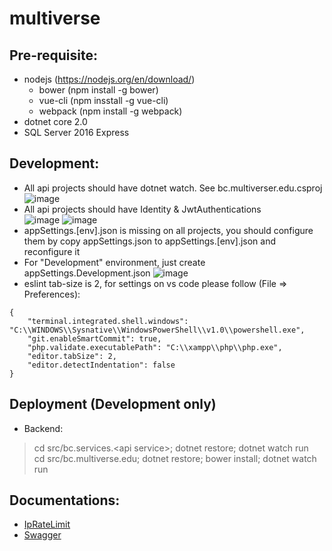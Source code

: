 # multiverse

## Pre-requisite: 
* nodejs  (https://nodejs.org/en/download/)
  * bower  (npm install -g bower)
  * vue-cli  (npm insstall -g vue-cli)
  * webpack (npm install -g webpack)
* dotnet core 2.0
* SQL Server 2016 Express

## Development:
* All api projects should have dotnet watch. See bc.multiverser.edu.csproj 
![image](https://user-images.githubusercontent.com/7732856/31445720-d69ab5aa-aec8-11e7-91d7-8f7802514731.png)
* All api projects should have Identity & JwtAuthentications  
![image](https://user-images.githubusercontent.com/7732856/31445802-137b5664-aec9-11e7-94a3-0d7f89c15a9d.png)
![image](https://user-images.githubusercontent.com/7732856/31445832-29f6fc04-aec9-11e7-9783-436a41f3a03d.png)
* appSettings.[env].json is missing on all projects, you should configure them by copy appSettings.json to appSettings.[env].json and reconfigure it
* For "Development" environment, just create appSettings.Development.json
![image](https://user-images.githubusercontent.com/7732856/31445627-a0861374-aec8-11e7-8a88-1fc088d29fcc.png)
* eslint tab-size is 2, for settings on vs code please follow (File => Preferences):  
```
{
    "terminal.integrated.shell.windows": "C:\\WINDOWS\\Sysnative\\WindowsPowerShell\\v1.0\\powershell.exe",
    "git.enableSmartCommit": true,
    "php.validate.executablePath": "C:\\xampp\\php\\php.exe",
    "editor.tabSize": 2,
    "editor.detectIndentation": false
}
```

## Deployment (Development only)
* Backend:  
> cd src/bc.services.\<api service\>; dotnet restore; dotnet watch run  
> cd src/bc.multiverse.edu; dotnet restore; bower install; dotnet watch run  

## Documentations:
* [IpRateLimit](https://github.com/stefanprodan/AspNetCoreRateLimit/wiki/IpRateLimitMiddleware#setup)  
* [Swagger](https://docs.microsoft.com/en-us/aspnet/core/tutorials/web-api-help-pages-using-swagger?tabs=visual-studio)

